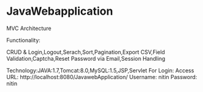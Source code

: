 # JavaWebapplication

MVC Architecture

Functionality: 

CRUD & Login,Logout,Serach,Sort,Pagination,Export CSV,Field Validation,Captcha,Reset Password via Email,Session Handling

Technology:JAVA:1.7,Tomcat:8.0,MySQL:1.5,JSP,Servlet
For Login:
Access URL: http://localhost:8080/JavawebApplication/
Username: nitin
Password: nitin
